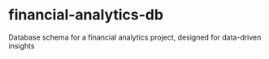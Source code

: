 # financial-analytics-db
Database schema for a financial analytics project, designed for data-driven insights
